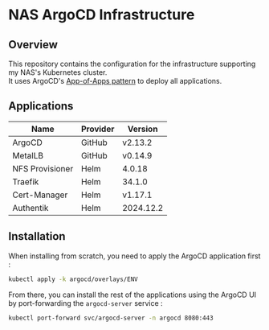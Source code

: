 # NAS ArgoCD Infrastructure

## Overview

This repository contains the configuration for the infrastructure supporting my NAS's Kubernetes cluster.  
It uses ArgoCD's [App-of-Apps pattern](https://argo-cd.readthedocs.io/en/stable/operator-manual/cluster-bootstrapping/) to deploy all applications.

## Applications

| Name            | Provider | Version   |
|-----------------|----------|-----------|
| ArgoCD          | GitHub   | v2.13.2   |
| MetalLB         | GitHub   | v0.14.9   |
| NFS Provisioner | Helm     | 4.0.18    |
| Traefik         | Helm     | 34.1.0    |
| Cert-Manager    | Helm     | v1.17.1   |
| Authentik       | Helm     | 2024.12.2 |

## Installation

When installing from scratch, you need to apply the ArgoCD application first :
```bash
kubectl apply -k argocd/overlays/ENV
```

From there, you can install the rest of the applications using the ArgoCD UI by port-forwarding the `argocd-server` service :
```bash
kubectl port-forward svc/argocd-server -n argocd 8080:443
```
